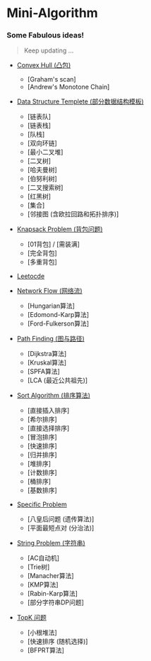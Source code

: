 # Mini-Algorithm

### Some Fabulous ideas!


> Keep updating ...


+ [Convex Hull (凸包)](https://github.com/Forcrush/Mini-Algorithm/tree/master/Convex%20Hull)
	+ [Graham's scan]
	+ [Andrew's Monotone Chain]


+ [Data Structure Templete (部分数据结构模板)](https://github.com/Forcrush/Mini-Algorithm/tree/master/Data%20Structure%20Templete)
	+ [链表队]
	+ [链表栈]
	+ [队栈]
	+ [双向环链]
	+ [最小二叉堆]
	+ [二叉树]
	+ [哈夫曼树]
	+ [伯努利树]
	+ [二叉搜索树]
	+ [红黑树]
	+ [集合]
	+ [邻接图 (含欧拉回路和拓扑排序)]

	
+ [Knapsack Problem (背包问题)](https://github.com/Forcrush/Mini-Algorithm/tree/master/Knapsack%20Problem)
	+ [01背包] / [需装满]
	+ [完全背包]
	+ [多重背包]


+ [Leetocde](https://github.com/Forcrush/Mini-Algorithm/tree/master/Leetcode)


+ [Network Flow (网络流)](https://github.com/Forcrush/Mini-Algorithm/tree/master/Network%20Flow)
	+ [Hungarian算法]
	+ [Edomond-Karp算法]
	+ [Ford-Fulkerson算法]


+ [Path Finding (图与路径)](https://github.com/Forcrush/Mini-Algorithm/tree/master/Path%20Finding)
	+ [Dijkstra算法]
	+ [Kruskal算法]
	+ [SPFA算法]
	+ [LCA (最近公共祖先)]


+ [Sort Algorithm (排序算法)](https://github.com/Forcrush/Mini-Algorithm/tree/master/Sort%20Algorithm)
	+ [直接插入排序]
	+ [希尔排序]
	+ [直接选择排序]
	+ [冒泡排序]
	+ [快速排序]
	+ [归并排序]
	+ [堆排序]
	+ [计数排序]
	+ [桶排序]
	+ [基数排序]


+ [Specific Problem](https://github.com/Forcrush/Mini-Algorithm/tree/master/Specific%20Problem)
	+ [八皇后问题 (遗传算法)]
	+ [平面最短点对 (分治法)]
	
	
+ [String Problem (字符串)](https://github.com/Forcrush/Mini-Algorithm/tree/master/String%20Problem)
	+ [AC自动机]
	+ [Trie树]
	+ [Manacher算法]
	+ [KMP算法]
	+ [Rabin-Karp算法]
	+ [部分字符串DP问题]


+ [TopK 问题](https://github.com/Forcrush/Mini-Algorithm/tree/master/TopK%20Problem)
	+ [小根堆法]
	+ [快速排序 (随机选择)]
	+ [BFPRT算法]




